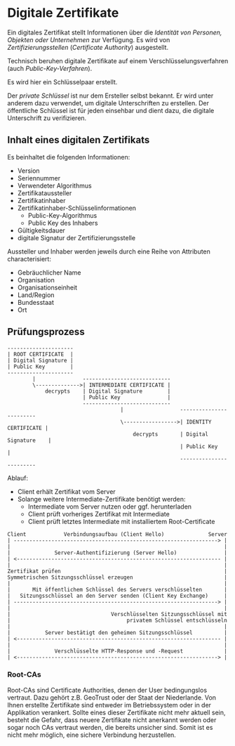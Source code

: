 # Digitale Zertifikate

Ein digitales Zertifikat stellt Informationen über die *Identität von Personen, Objekten oder Unternehmen* zur Verfügung. Es wird von *Zertifizierungsstellen* (*Certificate Authority*) ausgestellt.

Technisch beruhen digitale Zertifikate auf einem Verschlüsselungsverfahren (auch *Public-Key-Verfahren*). 

Es wird hier ein Schlüsselpaar erstellt. 

Der *private Schlüssel* ist nur dem Ersteller selbst bekannt. 
Er wird unter anderem dazu verwendet, um digitale Unterschriften zu erstellen. 
Der öffentliche Schlüssel ist für jeden einsehbar und dient dazu, die digitale Unterschrift zu verifizieren. 

## Inhalt eines digitalen Zertifikats

Es beinhaltet die folgenden Informationen:

- Version
- Seriennummer
- Verwendeter Algorithmus
- Zertifikataussteller
- Zertifikatinhaber
- Zertifikatinhaber-Schlüsselinformationen
    - Public-Key-Algorithmus
    - Public Key des Inhabers
- Gültigkeitsdauer
- digitale Signatur der Zertifizierungsstelle

Aussteller und Inhaber werden jeweils durch eine Reihe von Attributen characterisiert:

- Gebräuchlicher Name
- Organisation
- Organisationseinheit
- Land/Region
- Bundesstaat
- Ort 

## Prüfungsprozess

```
---------------------
| ROOT CERTIFICATE  |
| Digital Signature |
| Public Key        |
---------------------
        |               ----------------------------
        \-------------->| INTERMEDIATE CERTIFICATE |
            decrypts    | Digital Signature        |
                        | Public Key               |
                        ----------------------------
                                    |                  ------------------------
                                    \----------------->| IDENTITY CERTIFICATE |
                                        decrypts       | Digital Signature    |
                                                       | Public Key           |
                                                       ------------------------
```

Ablauf:
- Client erhält Zertifikat vom Server
- Solange weitere Intermediate-Zertifikate benötigt werden: 
    - Intermediate vom Server nutzen oder ggf. herunterladen
    - Client prüft vorheriges Zertifikat mit Intermediate 
    - Client prüft letztes Intermediate mit installiertem Root-Certificate

```
Client            Verbindungsaufbau (Client Hello)              Server
| -----------------------------------------------------------------> |
|                                                                    |
|              Server-Authentifizierung (Server Hello)               |
| <----------------------------------------------------------------- |
|                                                                    |
Zertifikat prüfen                                                    |
Symmetrischen Sitzungsschlüssel erzeugen                             |
|                                                                    |
|       Mit öffentlichem Schlüssel des Servers verschlüsselten       |
|   Sitzungsschlüssel an den Server senden (Client Key Exchange)     |
| -----------------------------------------------------------------> |
|                                                                    |
|                                Verschlüsselten Sitzungsschlüssel mit
|                                     privatem Schlüssel entschlüsseln
|                                                                    |
|           Server bestätigt den geheimen Sitzungsschlüssel          |
| <----------------------------------------------------------------- |
|                                                                    |
|              Verschlüsselte HTTP-Response und -Request             |
| <----------------------------------------------------------------> |
```

### Root-CAs

Root-CAs sind Certificate Authorities, denen der User bedingungslos vertraut. Dazu gehört z.B. GeoTrust oder der Staat der Niederlande. 
Von Ihnen erstellte Zertifikate sind entweder im Betriebssystem oder in der Applikation verankert. Sollte eines dieser Zertifikate nicht mehr aktuell sein, besteht die Gefahr, dass neuere Zertifikate nicht anerkannt werden oder sogar noch CAs vertraut werden, die bereits unsicher sind. 
Somit ist es nicht mehr möglich, eine sichere Verbindung herzustellen.



